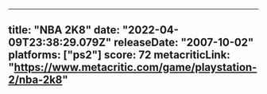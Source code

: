 
---
title: "NBA 2K8"
date: "2022-04-09T23:38:29.079Z"
releaseDate: "2007-10-02"
platforms: ["ps2"]
score: 72
metacriticLink: "https://www.metacritic.com/game/playstation-2/nba-2k8"
---
